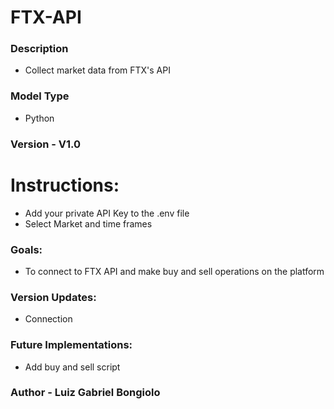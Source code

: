 # FTX-API

### Description
- Collect market data from FTX's API

### Model Type
- Python

### Version - V1.0

# Instructions:
- Add your private API Key to the .env file
- Select Market and time frames 

### Goals:
- To connect to FTX API and make buy and sell operations on the platform 

### Version Updates:
- Connection 

### Future Implementations: 
- Add buy and sell script 

### Author - Luiz Gabriel Bongiolo
